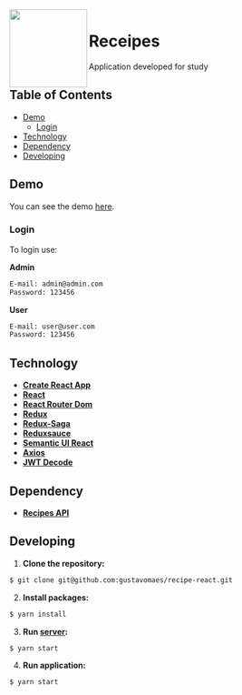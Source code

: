 <img src="https://image.ibb.co/fAesKJ/Logo_Recipe.png" width="137px" height="137px" align="left"/>

# Receipes
Application developed for study

## Table of Contents

- [Demo](#demo)
  - [Login](#login) 
- [Technology](#technology)
- [Dependency](#dependency)
- [Developing](#developing)

## Demo
You can see the demo [here](https://gustavomaes-recipes.herokuapp.com).

  ### Login
  To login use:
  
  **Admin**
  ```sh
  E-mail: admin@admin.com
  Password: 123456
  ```
  
  **User**
  ```sh
  E-mail: user@user.com
  Password: 123456
  ```
  

## Technology

- **[Create React App](https://github.com/facebook/create-react-app)**
- **[React](https://github.com/facebook/react)**
- **[React Router Dom](https://github.com/ReactTraining/react-router/tree/master/packages/react-router-dom)**
- **[Redux](https://github.com/reduxjs/redux)**
- **[Redux-Saga](https://github.com/redux-saga/redux-saga)**
- **[Reduxsauce](https://github.com/infinitered/reduxsauce)**
- **[Semantic UI React](https://github.com/Semantic-Org/Semantic-UI-React)**
- **[Axios](https://github.com/axios/axios)**
- **[JWT Decode](https://github.com/auth0/jwt-decode)**

## Dependency

- **[Recipes API](https://github.com/gustavomaes/recipe-server)**


## Developing

1. **Clone the repository:**
  ```sh
  $ git clone git@github.com:gustavomaes/recipe-react.git
  ```
  
2. **Install packages:**
```sh
$ yarn install
```

3. **Run [server](https://github.com/gustavomaes/recipe-server):**
  ```sh
  $ yarn start
  ```
  
4. **Run application:**
```sh
$ yarn start
```
  
